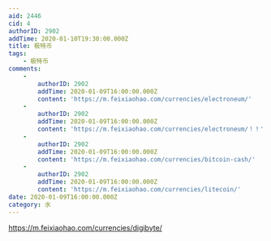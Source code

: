 ```yaml
---
aid: 2446
cid: 4
authorID: 2902
addTime: 2020-01-10T19:30:00.000Z
title: 极特币
tags:
    - 极特币
comments:
    -
        authorID: 2902
        addTime: 2020-01-09T16:00:00.000Z
        content: 'https://m.feixiaohao.com/currencies/electroneum/'
    -
        authorID: 2902
        addTime: 2020-01-09T16:00:00.000Z
        content: 'https://m.feixiaohao.com/currencies/electroneum/！！'
    -
        authorID: 2902
        addTime: 2020-01-09T16:00:00.000Z
        content: 'https://m.feixiaohao.com/currencies/bitcoin-cash/'
    -
        authorID: 2902
        addTime: 2020-01-09T16:00:00.000Z
        content: 'https://m.feixiaohao.com/currencies/litecoin/'
date: 2020-01-09T16:00:00.000Z
category: 水
---
```


https://m.feixiaohao.com/currencies/digibyte/
